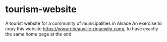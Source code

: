 # tourism-website
A tourist website for a community of municipalities in Alsace
An exercise to copy this website https://www.ribeauville-riquewihr.com/, to have exactly the same home page at the end 

